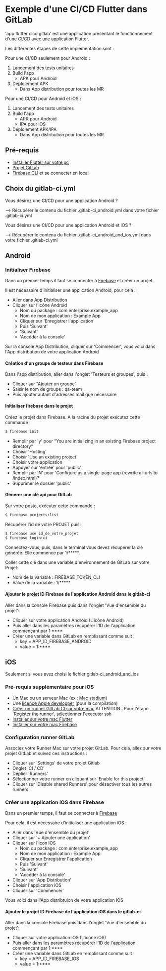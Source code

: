 # Exemple d'une CI/CD Flutter dans GitLab

'app flutter cicd gitlab' est une application présentant le fonctionnement d'une CI/CD avec une application Flutter.

Les différentes étapes de cette implémentation sont :

Pour une CI/CD seulement pour Android :

1. Lancement des tests unitaires
2. Build l'app
    - APK pour Android
3. Déploiement APK
    - Dans App distribution pour toutes les MR

Pour une CI/CD pour Android et iOS :

1. Lancement des tests unitaires
2. Build l'app
    - APK pour Android
    - IPA pour iOS
3. Déploiement APK/IPA
    - Dans App distribution pour toutes les MR

## Pré-requis

- [Installer Flutter sur votre pc](https://flutter.dev/docs/get-started/install)
- [Projet GitLab](https://gitlab.com/)
- [Firebase CLI](https://firebase.google.com/docs/cli#install-cli-windows) et se connecter en local

## Choix du gitlab-ci.yml

Vous désirez une CI/CD pour une application Android ?

--> Récupérer le contenu du fichier .gitlab-ci_android.yml dans votre fichier .gitlab-ci.yml

Vous désirez une CI/CD pour une application Android et iOS ?

--> Récupérer le contenu du fichier .gitlab-ci_android_and_ios.yml dans votre fichier .gitlab-ci.yml

## Android

### Initialiser Firebase

Dans un premier temps il faut se connecter à [Firebase](https://console.firebase.google.com) et créer un projet.

Il est nécessaire d'initialiser une application Android, pour cela :
- Aller dans App Distribution
- Cliquer sur l'icône Android
    - Nom du package : com.enterprise.example_app
    - Nom de mon application : Example App
    - Cliquer sur 'Enregistrer l'application'
    - Puis 'Suivant'
    - 'Suivant'
    - 'Accéder à la console'

Sur la console App Distribution, cliquer sur 'Commencer', vous voici dans l'App distribution de votre application Android

#### Création d'un groupe de testeur dans Firebase

Dans l'app distribution, aller dans l'onglet 'Testeurs et groupes', puis :
- Cliquer sur "Ajouter un groupe"
- Saisir le nom de groupe : qa-team
- Puis ajouter autant d'adresses mail que nécessaire

#### Initialiser firebase dans le projet

Créez le projet dans Firebase. A la racine du projet exécutez cette commande :

```bash
$ firebase init
```

- Remplir par 'y' pour "You are initializing in an existing Firebase project directory"
- Choisir 'Hosting'
- Choisir 'Use an existing project'
- Choisir votre application
- Appuyer sur 'entrée' pour 'public'
- Remplir par 'N' pour 'Configure as a single-page app (rewrite all urls to /index.html)?'
- Supprimer le dossier 'public'

#### Générer une clé api pour GitLab

Sur votre poste, exécuter cette commande :

```bash
$ firebase projects:list
```

Récupérer l'id de votre PROJET puis:

```bash
$ firebase use id_de_votre_projet
$ firebase login:ci
```

Connectez-vous, puis, dans le terminal vous devez récupérer la clé générée. Elle commence par 1/*****.

Coller cette clé dans une variable d'environnement de GitLab sur votre Projet:

* Nom de la variable : FIREBASE_TOKEN_CLI
* Value de la variable : 1/*****


#### Ajouter le projet ID Firebase de l'application Android dans le gitlab-ci

Aller dans la console Firebase puis dans l'onglet 'Vue d'ensemble du projet':
- Cliquer sur votre application Android (L'icône Android)
- Puis aller dans les paramètres récupérer l'ID de l'application commençant par 1:****
- Créer une variable dans GitLab en remplissant comme suit :
    - key = APP_ID_FIREBASE_ANDROID
    - value = 1:****

## iOS

Seulement si vous avez choisi le fichier gitlab-ci_android_and_ios

### Pré-requis supplémentaire pour iOS

- Un Mac ou un serveur Mac (ex : [Mac stadium](https://www.macstadium.com/))
- Une [licence Apple developper](https://developer.apple.com/programs/) (pour la compilation)
- [Créer un runner GitLab CI sur votre mac](https://docs.gitlab.com/runner/install/osx.html#manual-installation-official) ATTENTION : Pour l'étape 'Register the runner', sélectionner l'executor ssh
- [Installer sur votre mac Flutter](https://flutter.dev/docs/get-started/install/macos)
- [Installer sur votre mac Firebase](https://firebase.google.com/docs/cli#install-cli-mac-linux)

### Configuration runner GitLab

 Associez votre Runner Mac sur votre projet GitLab. Pour cela, allez sur votre projet GitLab et suivez ces instructions :
  - Cliquer sur 'Settings' de votre projet Gitlab
  - Onglet 'CI / CD'
  - Déplier 'Runners'
  - Sélectionner votre runner en cliquant sur 'Enable for this project'
  - Cliquer sur 'Disable shared Runners' pour désactiver tous les autres runners

### Créer une application iOS dans Firebase

Dans un premier temps, il faut se connecter à [Firebase](https://console.firebase.google.com)

Pour cela, il est nécessaire d'initialiser une application iOS :
- Aller dans 'Vue d'ensemble du projet'
- Cliquer sur '+ Ajouter une application'
- Cliquer sur l'icon IOS
    - Nom du package : com.enterprise.example_app
    - Nom de mon application : Example App
    - Cliquer sur Enregistrer l'application
    - Puis 'Suivant'
    - 'Suivant'
    - 'Accéder à la console'
- Cliquer sur 'App Distribution'
- Choisir l'application iOS
- Cliquer sur 'Commencer'

Vous voici dans l'App distribtuion de votre application IOS

#### Ajouter le projet ID Firebase de l'application iOS dans le gitlab-ci

Aller dans la console Firebase puis dans l'onglet 'Vue d'ensemble du projet':
- Cliquer sur votre application iOS (L'icône iOS)
- Puis aller dans les paramètres récupérer l'ID de l'application commençant par 1:****
- Créer une variable dans GitLab en remplissant comme suit :
    - key = APP_ID_FIREBASE_IOS
    - value = 1:****

